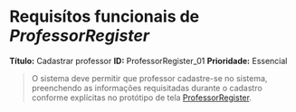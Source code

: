 Requisítos funcionais de *ProfessorRegister*
=====

**Título:** Cadastrar professor
**ID:** ProfessorRegister_01
**Prioridade:** Essencial
>O sistema deve permitir que professor cadastre-se no sistema, preenchendo as informações requisitadas durante o cadastro conforme explícitas no protótipo de tela [ProfessorRegister](./ProfessorRegister.png).
